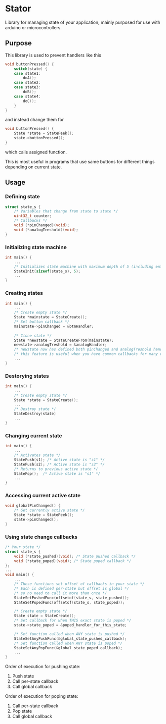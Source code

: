 # Stator

Library for managing state of your application, mainly purposed for use with arduino or microcontrollers.

## Purpose

This library is used to prevent handlers like this
``` C
void buttonPressed() {
	switch(state) {
	case state1:
		doA();
	case state2:
	case state3:
		doB();
	case state4:
		doC();
	}
}
```

and instead change them for
``` C
void buttonPressed() {
	State *state = StatePeek();
	state->buttonPressed();
}
```

which calls assigned function.

This is most useful in programs that use same buttons for different things depending on current state.

## Usage

### Defining state
``` C
struct state_s {
	/* Variables that change from state to state */
	uint32_t counter;
	/* Callbacks */
	void (*pinChanged)(void);
	void (*analogTreshold)(void);
}
```

### Initializing state machine
``` C
int main() {
	...
	/* Initializes state machine with maximum depth of 5 (including entry state) */
	StateInit(sizeof(state_s), 5);
	...
}
```

### Creating states
``` C
int main() {
	...
	/* Create empty state */
	State *mainstate = StateCreate();
	/* Set button callback */
	mainstate->pinChanged = &btnHandler;
	
	/* Clone state */
	State *newstate = StateCreateFrom(mainstate);
	newstate->analogTreshold = &analogHandler;
	/* newstate now has defined both pinChanged and analogTreshold handlers */
	/* this feature is useful when you have common callbacks for many different states or create one in runtime from template */
	...
}
```

### Destorying states
``` C
int main() {
	...
	/* Create empty state */
	State *state = StateCreate();
	...
	/* Destroy state */
	StateDestroy(state)
	...
}
```

### Changing current state
``` C
int main() {
	...
	/* Activates state */
	StatePush(s1); /* Active state is "s1" */
	StatePush(s2); /* Active state is "s2" */
	/* Returns to previous active state */
	StatePop();  /* Active state is "s1" */
	...
}
```

### Accessing current active state
``` C
void globalPinChanged() {
	/* Get currently active state */
	State *state = StatePeek();
	state->pinChanged();
}
```

### Using state change callbacks
``` C
/* Your state */
struct state_s {
	void (*state_pushed)(void); /* State pushed callback */
	void (*state_poped)(void); /* State poped callback */
};
...
void main() {
	...
	/* These functions set offset of callbacks in your state */
	/* Each is defined per-state but offset is global */
	/* so no need to call it more than once */
	StateSetPushedFunc(offsetof(state_s, state_pushed));
	StateSetPopedFunc(offsetof(state_s, state_poped));

	/* Create empty state */
	State state = StateCreate();
	/* Set callback for when THIS exact state is poped */
	state->state_poped = &poped_handler_for_this_state;

	/* Set function called when ANY state is pushed */
	StateSetAnyPushFunc(&global_state_pushed_callback);
	/* Set function called when ANY state is poped */
	StateSetAnyPopFunc(&global_state_poped_callback);
	...
}
```

Order of execution for pushing state:
1. Push state
2. Call per-state callback
3. Call global callback

Order of execution for poping state:
1. Call per-state callback
2. Pop state
3. Call global callback
